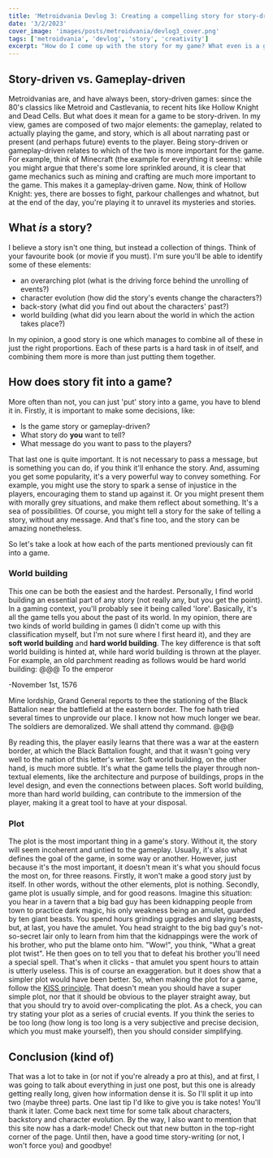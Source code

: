 ```yaml
---
title: 'Metroidvania Devlog 3: Creating a compelling story for story-driven games'
date: '3/2/2023'
cover_image: 'images/posts/metroidvania/devlog3_cover.png'
tags: ['metroidvania', 'devlog', 'story', 'creativity']
excerpt: "How do I come up with the story for my game? What even is a game's story?"
---
```


## Story-driven vs. Gameplay-driven

Metroidvanias are, and have always been, story-driven games: since the 80's classics like Metroid and Castlevania, to recent hits like Hollow Knight and Dead Cells. But what does it mean for a game to be story-driven. In my view, games are composed of two major elements: the gameplay, related to actually playing the game, and story, which is all about narrating past or present (and perhaps future) events to the player. Being story-driven or gameplay-driven relates to which of the two is more important for the game. For example, think of Minecraft (the example for everything it seems): while you might argue that there's some lore sprinkled around, it is clear that game mechanics such as mining and crafting are much more important to the game. This makes it a gameplay-driven game. Now, think of Hollow Knight: yes, there are bosses to fight, parkour challenges and whatnot, but at the end of the day, you're playing it to unravel its mysteries and stories.

## What _is_ a story?

I believe a story isn't one thing, but instead a collection of things. Think of your favourite book (or movie if you must). I'm sure you'll be able to identify some of these elements:

- an overarching plot (what is the driving force behind the unrolling of events?)
- character evolution (how did the story's events change the characters?)
- back-story (what did you find out about the characters' past?)
- world building (what did you learn about the world in which the action takes place?)

In my opinion, a good story is one which manages to combine all of these in just the right proportions. Each of these parts is a hard task in of itself, and combining them more is more than just putting them together.

## How does story fit into a game?

More often than not, you can just 'put' story into a game, you have to blend it in. Firstly, it is important to make some decisions, like:

- Is the game story or gameplay-driven?
- What story do **you** want to tell?
- What message do you want to pass to the players?

That last one is quite important. It is not necessary to pass a message, but is something you can do, if you think it'll enhance the story. And, assuming you get some popularity, it's a very powerful way to convey something. For example, you might use the story to spark a sense of injustice in the players, encouraging them to stand up against it. Or you might present them with morally grey situations, and make them reflect about something. It's a sea of possibilities. Of course, you might tell a story for the sake of telling a story, without any message. And that's fine too, and the story can be amazing nonetheless.

So let's take a look at how each of the parts mentioned previously can fit into a game.

### World building

This one can be both the easiest and the hardest. Personally, I find world building an essential part of any story (not really any, but you get the point). In a gaming context, you'll probably see it being called 'lore'. Basically, it's all the game tells you about the past of its world. In my opinion, there are two kinds of world building in games (I didn't come up with this classification myself, but I'm not sure where I first heard it), and they are **soft world building** and **hard world building**. The key difference is that soft world building is hinted at, while hard world building is thrown at the player. For example, an old parchment reading as follows would be hard world building:
@@@
To the emperor

-November 1st, 1576

Mine lordship, Grand General reports to thee the stationing of the Black Battalion near the battlefield at the eastern border. The foe hath tried several times to unprovide our place. I know not how much longer we bear. The soldiers are demoralized. We shall attend thy command.
@@@

By reading this, the player easily learns that there was a war at the eastern border, at which the Black Battalion fought, and that it wasn't going very well to the nation of this letter's writer.
Soft world building, on the other hand, is much more subtle. It's what the game tells the player through non-textual elements, like the architecture and purpose of buildings, props in the level design, and even the connections between places. Soft world building, more than hard world building, can contribute to the immersion of the player, making it a great tool to have at your disposal.

### Plot

The plot is the most important thing in a game's story. Without it, the story will seem incoherent and untied to the gameplay. Usually, it's also what defines the goal of the game, in some way or another. However, just because it's the most important, it doesn't mean it's what you should focus the most on, for three reasons. Firstly, it won't make a good story just by itself. In other words, without the other elements, plot is nothing. Secondly, game plot is usually simple, and for good reasons. Imagine this situation: you hear in a tavern that a big bad guy has been kidnapping people from town to practice dark magic, his only weakness being an amulet, guarded by ten giant beasts. You spend hours grinding upgrades and slaying beasts, but, at last, you have the amulet. You head straight to the big bad guy's not-so-secret lair only to learn from him that the kidnappings were the work of his brother, who put the blame onto him. "Wow!", you think, "What a great plot twist". He then goes on to tell you that to defeat his brother you'll need a special spell. That's when it clicks - that amulet you spent hours to attain is utterly useless. This is of course an exaggeration. but it does show that a simpler plot would have been better. So, when making the plot for a game, follow the [KISS principle](https://en.wikipedia.org/wiki/KISS_principle). That doesn't mean you should have a super simple plot, nor that it should be obvious to the player straight away, but that you should try to avoid over-complicating the plot. As a check, you can try stating your plot as a series of crucial events. If you think the series to be too long (how long is too long is a very subjective and precise decision, which you must make yourself), then you should consider simplifying.

## Conclusion (kind of)

That was a lot to take in (or not if you're already a pro at this), and at first, I was going to talk about everything in just one post, but this one is already getting really long, given how information dense it is. So I'll split it up into two (maybe three) parts. One last tip I'd like to give you is take notes! You'll thank it later. Come back next time for some talk about characters, backstory and character evolution. By the way, I also want to mention that this site now has a dark-mode! Check out that new button in the top-right corner of the page. Until then, have a good time story-writing (or not, I won't force you) and goodbye!
